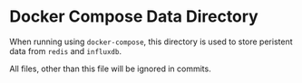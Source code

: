 # Docker Compose Data Directory

When running using `docker-compose`, this directory is used to store
peristent data from `redis` and `influxdb`.

All files, other than this file will be ignored in commits.
